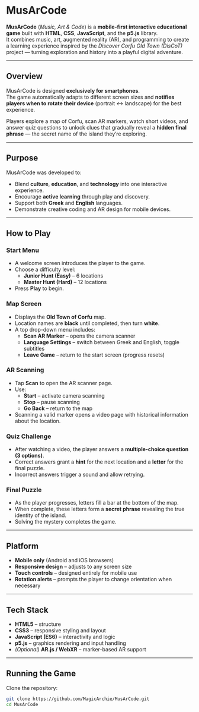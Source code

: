 # MusArCode  

**MusArCode** (*Music, Art & Code*) is a **mobile-first interactive educational game** built with **HTML**, **CSS**, **JavaScript**, and the **p5.js** library.  
It combines music, art, augmented reality (AR), and programming to create a learning experience inspired by the *Discover Corfu Old Town (DisCoT)* project — turning exploration and history into a playful digital adventure.

---

## Overview  

MusArCode is designed **exclusively for smartphones**.  
The game automatically adapts to different screen sizes and **notifies players when to rotate their device** (portrait ↔ landscape) for the best experience.  

Players explore a map of Corfu, scan AR markers, watch short videos, and answer quiz questions to unlock clues that gradually reveal a **hidden final phrase** — the secret name of the island they’re exploring.

---

## Purpose  

MusArCode was developed to:  
- Blend **culture**, **education**, and **technology** into one interactive experience.  
- Encourage **active learning** through play and discovery.  
- Support both **Greek** and **English** languages.  
- Demonstrate creative coding and AR design for mobile devices.  

---

## How to Play  

### Start Menu  
- A welcome screen introduces the player to the game.  
- Choose a difficulty level:  
  - **Junior Hunt (Easy)** – 6 locations  
  - **Master Hunt (Hard)** – 12 locations  
- Press **Play** to begin.

### Map Screen  
- Displays the **Old Town of Corfu** map.  
- Location names are **black** until completed, then turn **white**.  
- A top drop-down menu includes:  
  - **Scan AR Marker** – opens the camera scanner  
  - **Language Settings** – switch between Greek and English, toggle subtitles  
  - **Leave Game** – return to the start screen (progress resets)

### AR Scanning  
- Tap **Scan** to open the AR scanner page.  
- Use:  
  - **Start** – activate camera scanning  
  - **Stop** – pause scanning  
  - **Go Back** – return to the map  
- Scanning a valid marker opens a video page with historical information about the location.

### Quiz Challenge  
- After watching a video, the player answers a **multiple-choice question (3 options)**.  
- Correct answers grant a **hint** for the next location and a **letter** for the final puzzle.  
- Incorrect answers trigger a sound and allow retrying.

### Final Puzzle  
- As the player progresses, letters fill a bar at the bottom of the map.  
- When complete, these letters form a **secret phrase** revealing the true identity of the island.  
- Solving the mystery completes the game.

---

## Platform  

- **Mobile only** (Android and iOS browsers)  
- **Responsive design** – adjusts to any screen size  
- **Touch controls** – designed entirely for mobile use  
- **Rotation alerts** – prompts the player to change orientation when necessary  

---

## Tech Stack  

- **HTML5** – structure  
- **CSS3** – responsive styling and layout  
- **JavaScript (ES6)** – interactivity and logic  
- **p5.js** – graphics rendering and input handling  
- *(Optional)* **AR.js / WebXR** – marker-based AR support  

---

## Running the Game  

Clone the repository:  
```bash
git clone https://github.com/MagicArchie/MusArCode.git
cd MusArCode
